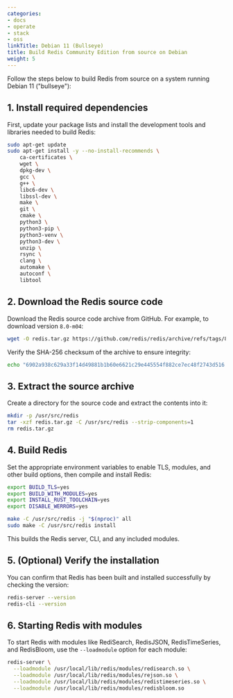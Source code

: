 ```yaml
---
categories:
- docs
- operate
- stack
- oss
linkTitle: Debian 11 (Bullseye)
title: Build Redis Community Edition from source on Debian
weight: 5
---
```


Follow the steps below to build Redis from source on a system running Debian 11 ("bullseye"):

## 1. Install required dependencies

First, update your package lists and install the development tools and libraries needed to build Redis:

```bash
sudo apt-get update
sudo apt-get install -y --no-install-recommends \
    ca-certificates \
    wget \
    dpkg-dev \
    gcc \
    g++ \
    libc6-dev \
    libssl-dev \
    make \
    git \
    cmake \
    python3 \
    python3-pip \
    python3-venv \
    python3-dev \
    unzip \
    rsync \
    clang \
    automake \
    autoconf \
    libtool
```

## 2. Download the Redis source code

Download the Redis source code archive from GitHub. For example, to download version `8.0-m04`:

```bash
wget -O redis.tar.gz https://github.com/redis/redis/archive/refs/tags/8.0-m04.tar.gz
```

Verify the SHA-256 checksum of the archive to ensure integrity:

```bash
echo "6902a938c629a33f14d49881b1b60e6621c29e445554f882ce7ec48f2743d516 *redis.tar.gz" | sha256sum -c -
```

## 3. Extract the source archive

Create a directory for the source code and extract the contents into it:

```bash
mkdir -p /usr/src/redis
tar -xzf redis.tar.gz -C /usr/src/redis --strip-components=1
rm redis.tar.gz
```

## 4. Build Redis

Set the appropriate environment variables to enable TLS, modules, and other build options, then compile and install Redis:

```bash
export BUILD_TLS=yes
export BUILD_WITH_MODULES=yes
export INSTALL_RUST_TOOLCHAIN=yes
export DISABLE_WERRORS=yes

make -C /usr/src/redis -j "$(nproc)" all
sudo make -C /usr/src/redis install
```

This builds the Redis server, CLI, and any included modules.

## 5. (Optional) Verify the installation

You can confirm that Redis has been built and installed successfully by checking the version:

```bash
redis-server --version
redis-cli --version
```

## 6. Starting Redis with modules

To start Redis with modules like RediSearch, RedisJSON, RedisTimeSeries, and RedisBloom, use the `--loadmodule` option for each module:

```bash
redis-server \
  --loadmodule /usr/local/lib/redis/modules/redisearch.so \
  --loadmodule /usr/local/lib/redis/modules/rejson.so \
  --loadmodule /usr/local/lib/redis/modules/redistimeseries.so \
  --loadmodule /usr/local/lib/redis/modules/redisbloom.so
```
